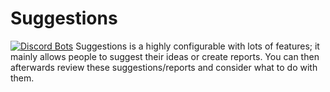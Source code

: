 # Suggestions
[![Discord Bots](https://top.gg/api/widget/status/566616056165302282.svg)](https://top.gg/bot/566616056165302282)
Suggestions is a highly configurable with lots of features; it mainly allows people to suggest their ideas or create reports. You can then afterwards review these suggestions/reports and consider what to do with them.